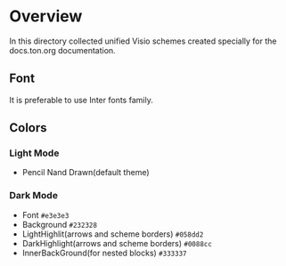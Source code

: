 # Overview

In this directory collected unified Visio schemes created specially for the docs.ton.org documentation.

## Font

It is preferable to use Inter fonts family.

## Colors

### Light Mode

* Pencil Nand Drawn(default theme)

### Dark Mode
* Font `#e3e3e3`
* Background `#232328`
* LightHighlit(arrows and scheme borders) `#058dd2` 
* DarkHighlight(arrows and scheme borders) `#0088cc`
* InnerBackGround(for nested blocks) `#333337`